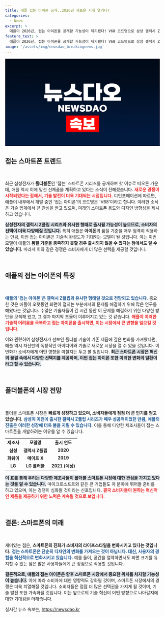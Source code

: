 ```yaml
---
title: 애플 접는 아이폰 공개..2026년 새로운 시대 열리나?
categories:
  - News
excerpt: >
  애플이 2026년, 접는 아이폰을 공개할 가능성이 제기됐다! V68 코드명으로 삼성 갤럭시 Z플립과 유사한 디자인을 목표로, 주름 문제를 해결한 혁신에 기대가 고조된다. 과연 애플의 품질 기준을 충족할 수 있을까?
feature_text: >
  애플이 2026년, 접는 아이폰을 공개할 가능성이 제기됐다! V68 코드명으로 삼성 갤럭시 Z플립과 유사한 디자인을 목표로, 주름 문제를 해결한 혁신에 기대가 고조된다. 과연 애플의 품질 기준을 충족할 수 있을까?
image: '/assets/img/newsdao_breakingnews.jpg'
---
```


<p><img src="/assets/img/newsdao_breakingnews.jpg" alt="pcversion 속보" /></p>

<h2 data-ke-size="size26">접는 스마트폰 트렌드</h2>

<p data-ke-size="size16">&nbsp;</p>

<p>최근 삼성전자가 <b>폴더블폰</b>인 '접는' 스마트폰 시리즈를 공개하며 핫 이슈로 떠오른 가운데, 애플 역시 이에 맞선 신제품을 계획하고 있다는 소식이 전해졌습니다. <b><span style="color: #ee2323;">새로운 경쟁이 시작되었다는 점에서, 기술 발전이 더욱 기대되는 시점입니다.</span></b> 디인포메이션에 따르면, 애플이 내부에서 개발 중인 '접는 아이폰'의 코드명은 'V68'이라고 합니다. 이러한 소식은 기술 업계에서 큰 관심을 받고 있으며, 미래의 스마트폰 용도와 디자인 방향성을 제시하고 있습니다.</p>

<p><b><span style="background-color: #21538527;">삼성전자의 갤럭시 Z플립 시리즈와 유사한 형태로 출시될 가능성이 높으므로, 소비자의 선택이 더욱 다양해질 것입니다.</span></b> 특히 애플은 <b>아이폰</b>의 품질 기준을 매우 엄격히 적용하는 만큼, 이번 접는 아이폰은 기술적 완성도가 기대되는 모델이 될 것입니다. 이는 이번 모델이 애플의 <b>품질 기준을 충족하지 못할 경우 출시되지 않을 수 있다는 점에서도 알 수 있습니다.</b> 따라서 이와 같은 경쟁은 소비자에게 더 많은 선택을 제공할 것입니다.</p>

<p data-ke-size="size16">&nbsp;</p>

<h2 data-ke-size="size26">애플의 접는 아이폰의 특징</h2>

<p data-ke-size="size16">&nbsp;</p>

<p><b><span style="color: #1a5490;">애플의 '접는 아이폰'은 갤럭시 Z플립과 유사한 형태일 것으로 전망되고 있습니다.</span></b> 중요한 것은 애플이 오랫동안 화면이 접히는 부분에서의 문제를 해결하기 위해 많은 연구를 해왔다는 것입니다. 수많은 기술자들이 긴 시간 동안 이 문제를 해결하기 위한 다양한 방안을 모색해 왔고, 그 결과 마지막 조율이 이루어지고 있는 것 같습니다. <b><span style="color: #ee2323;">애플이 이러한 기술적 어려움을 극복하고 접는 아이폰을 출시하면, 이는 시장에서 큰 반향을 일으킬 것입니다.</span></b></p>

<p>이와 관련하여 삼성전자가 선보인 폴더블 기술이 기존 제품에 깊은 변화를 가져왔다면, 애플 역시 자신만의 독창적인 아이디어와 기술로 새로운 시장을 열 수 있을 것입니다. 이 변화가 소비자에게 어떤 영향을 미칠지는 두고 볼 일입니다. <b><span style="background-color: #21538527;">최근 스마트폰 시장은 혁신의 물결 속에서 다양한 선택지를 제공하며, 이번 접는 아이폰 또한 이러한 변화의 일환이라고 할 수 있습니다.</span></b></p>

<p data-ke-size="size16">&nbsp;</p>

<h2 data-ke-size="size26">폴더블폰의 시장 전망</h2>

<p data-ke-size="size16">&nbsp;</p>

<p>폴더블 스마트폰 시장은 <b>빠르게 성장하고 있으며, 소비자들에게 점점 더 큰 인기를 얻고 있습니다.</b> <b><span style="color: #1a5490;">삼성이 이전에 출시한 갤럭시 Z플립 시리즈가 매우 성공적이었던 만큼, 애플의 진출은 이러한 성장에 더욱 불을 지필 수 있습니다.</span></b> 이를 통해 다양한 제조사들이 접는 스마트폰을 개발하려는 이유를 알 수 있습니다.</p>

<p><TABLE>
    <TR>
        <TD style="text-align: center; height: 17px;"><b>제조사</b></TD>
        <TD style="text-align: center; height: 17px;"><b>모델명</b></TD>
        <TD style="text-align: center; height: 17px;"><b>출시 연도</b></TD>
    </TR>
    <TR>
        <TD style="text-align: center; height: 17px;"><b>삼성</b></TD>
        <TD style="text-align: center; height: 17px;"><b>갤럭시 Z플립</b></TD>
        <TD style="text-align: center; height: 17px;"><b>2020</b></TD>
    </TR>
    <TR>
        <TD style="text-align: center; height: 17px;"><b>화웨이</b></TD>
        <TD style="text-align: center; height: 17px;"><b>메이트 X</b></TD>
        <TD style="text-align: center; height: 17px;"><b>2019</b></TD>
    </TR>
    <TR>
        <TD style="text-align: center; height: 17px;"><b>LG</b></TD>
        <TD style="text-align: center; height: 17px;"><b>LG 롤러블</b></TD>
        <TD style="text-align: center; height: 17px;"><b>2021 (예상)</b></TD>
    </TR>
</TABLE></p>

<p><b><span style="background-color: #21538527;">이 표를 통해 우리는 다양한 제조사들이 폴더블 스마트폰 시장에 대한 관심을 가지고 있다는 것을 알 수 있습니다.</span></b> 마이크로소프트와 같은 큰 기업들도 이 분야에 뛰어들 준비를 하고 있으며, 이는 경쟁이 심화될 것이라는 신호입니다. <b><span style="color: #ee2323;">결국 소비자들이 원하는 혁신적인 제품을 제공하기 위한 노력은 계속될 것으로 보입니다.</span></b></p>

<p data-ke-size="size16">&nbsp;</p>

<h2 data-ke-size="size26">결론: 스마트폰의 미래</h2>

<p data-ke-size="size16">&nbsp;</p>

<p>재미있는 점은, <b>스마트폰의 진화가 소비자의 라이프스타일을 변화시키고 있다는 것입니다.</b> <b><span style="color: #1a5490;">접는 스마트폰은 단순히 디자인의 변화를 가져오는 것이 아닙니다. 대신, 사용자의 경험을 혁신적으로 변화시키고 있습니다.</span></b> 예를 들어, 공간을 절약하면서도 화면 크기를 유지할 수 있는 점은 많은 사용자들에게 큰 장점으로 작용할 것입니다. </p>

<p><b><span style="background-color: #21538527;">결론적으로, 애플의 접는 아이폰은 향후 스마트폰 시장에서 중요한 위치를 차지할 가능성이 높습니다.</span></b> 이에 따라 소비자에 대한 영향력도 강화될 것이며, 스마트폰 시장에서의 경쟁은 더욱 치열해질 것입니다. 소비자들은 점점 더 많은 선택권을 가지게 될 것이며, 기술 발전 또한 가속화될 것입니다. 이는 앞으로의 기술 혁신이 어떤 방향으로 나아갈지에 대한 기대감을 더해줍니다.</p>
실시간 뉴스 속보는, <a href="https://newsdao.kr" rel="dofollow">https://newsdao.kr</a>


